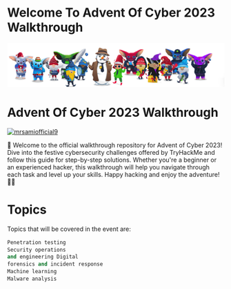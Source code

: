 # Welcome To Advent Of Cyber 2023 Walkthrough
![Image](Screenshot%202023-12-01%20234138.png)
# Advent Of Cyber 2023 Walkthrough
<p align="left"> <a href="https://twitter.com/@mrsamiofficial9" target="blank"><img src="https://img.shields.io/twitter/follow/@mrsamiofficial9?logo=twitter&style=for-the-badge" alt="mrsamiofficial9" /></a> </p>

🎄 Welcome to the official walkthrough repository for Advent of Cyber 2023! Dive into the festive cybersecurity challenges offered by TryHackMe and follow this guide for step-by-step solutions. Whether you're a beginner or an experienced hacker, this walkthrough will help you navigate through each task and level up your skills. Happy hacking and enjoy the adventure! 🚀🔐


# Topics
Topics that will be covered in the event are:
  ```python
  Penetration testing
  Security operations
  and engineering Digital
  forensics and incident response
  Machine learning
  Malware analysis
```
